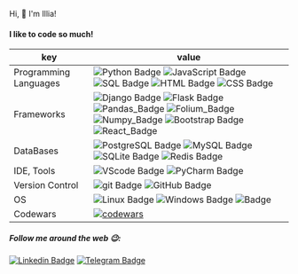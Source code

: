 Hi, 👋 I'm Illia!

#### I like to code so much!

| key                   | value                                                                                                                                                                                                                                                                                                                                                                                                                                                                                                  |
|-----------------------|--------------------------------------------------------------------------------------------------------------------------------------------------------------------------------------------------------------------------------------------------------------------------------------------------------------------------------------------------------------------------------------------------------------------------------------------------------------------------------------------------------|
| Programming Languages | ![Python Badge](https://img.shields.io/badge/-Python-3776AB?style=flat-square&logo=Python&logoColor=white&color=005d74) ![JavaScript Badge]( https://img.shields.io/badge/-JavaScript-005d74?logo=javascript&logoColor=005d74&color=white) ![SQL Badge](https://img.shields.io/badge/-SQL-609540?style=flat-square&logo=elastic%20stack&logoColor=white&color=005d74) ![HTML Badge](https://img.shields.io/badge/-HTML-E34F26?style=flat-square&logo=HTML5&logoColor=005d74&color=white) ![CSS Badge](https://img.shields.io/badge/-CSS-1572B6?style=flat-square&logo=CSS3&logoColor=white&color=005d74)                  |
| Frameworks            | ![Django Badge](https://img.shields.io/badge/-Django-092E20?style=flat-square&logo=Django&logoColor=005d74&color=white) ![Flask Badge](https://img.shields.io/badge/-Flask-000000?style=flat-square&logo=Flask&logoColor=white&color=005d74)  ![Pandas_Badge](https://img.shields.io/badge/-Pandas-7952B3?style=flat-square&logo=Pandas&logoColor=005d74&color=white) ![Folium_Badge](https://img.shields.io/badge/-Folium-7952B3?style=flat-square&logo=Folium&logoColor=white&color=005d74)   ![Numpy_Badge](https://img.shields.io/badge/-Numpy-7952B3?style=flat-square&logo=Numpy&logoColor=005d74&color=white)  ![Bootstrap Badge](https://img.shields.io/badge/-Bootstrap-7952B3?style=flat-square&logo=Bootstrap&logoColor=white&color=005d74)  ![React_Badge](https://img.shields.io/badge/-React-7952B3?style=flat-square&logo=React&logoColor=blue&color=fafafa)                                                                                                                         |
| DataBases             | ![PostgreSQL Badge](https://img.shields.io/badge/-PostgreSQL-336791?style=flat-square&logo=PostgreSQL&logoColor=white&color=005d74) ![MySQL Badge](https://img.shields.io/badge/-MySQL-4479A1?style=flat-square&logo=MySQL&logoColor=005d74&color=white) ![SQLite Badge](https://img.shields.io/badge/-SQLite-003B57?style=flat-square&logo=SQLite&logoColor=white&color=005d74)  ![Redis Badge](https://img.shields.io/badge/-Redis-DC382D?style=flat-square&logo=Redis&logoColor=005d74&color=white) |
| IDE, Tools            | ![VScode Badge](https://img.shields.io/badge/-vscode-FF9800?style=flat-square&logo=vscode%20text&logoColor=white&color=blue) ![PyCharm Badge](https://img.shields.io/badge/-PyCharm-000?style=flat-square&logo=PyCharm&logoColor=white&color=000)                                                                                                                                                                                                                                                 |
| Version Control       | ![git Badge](https://img.shields.io/badge/-git-F05032?style=flat-square&logo=git&logoColor=white&color=F05032) ![GitHub Badge](https://img.shields.io/badge/-GitHub-181717?style=flat-square&logo=GitHub&logoColor=white&color=181717)                                                                                                                                                                                                                                                                                                                                                                                                                                                                                                                                                                                       |
| OS                    | ![Linux Badge](https://img.shields.io/badge/-Linux-FCC624?style=flat-square&logo=Linux&logoColor=000&color=FCC624) ![Windows Badge](https://img.shields.io/badge/-Windows-FCC624?style=flat-square&logo=Windows&logoColor=fafafa&color=blue)  ![ Badge](https://img.shields.io/badge/--FCC624?style=flat-square&logo=Ios&logoColor=000&color=fafafa)                                                                                                                                                                                                                                                                                                                                                                                    |
| Codewars              | [![codewars](https://www.codewars.com/users/soovuh/badges/small)](https://www.codewars.com/users/soovuh)                                                                                                                                                                                                                                                                                                                                                                               |


##### Follow me around the web 😉:

[![Linkedin Badge](https://img.shields.io/badge/-LinkedIn-blue?style=flat-square&logo=Linkedin&logoColor=white&link=https://www.linkedin.com/in/illia-klymenko/)](https://www.linkedin.com/in/illia-klymenko/)
[![Telegram Badge](https://img.shields.io/badge/-Telegram-26A5E4?style=flat-square&labelColor=26A5E4&logo=telegram&logoColor=white&link=https://t.me/soovuh)](https://t.me/soovuh)
